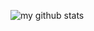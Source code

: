 ![my github stats](https://github-readme-stats.vercel.app/api?username=anuraghazra&show_icons=true&theme=radical)
